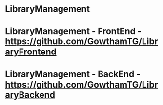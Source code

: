 # LibraryManagement

# LibraryManagement - FrontEnd - https://github.com/GowthamTG/LibraryFrontend
# LibraryManagement - BackEnd  - https://github.com/GowthamTG/LibraryBackend
